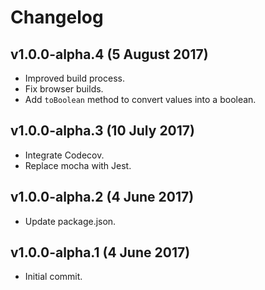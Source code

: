 # Changelog

## v1.0.0-alpha.4 (5 August 2017)

- Improved build process.
- Fix browser builds.
- Add `toBoolean` method to convert values into a boolean.

## v1.0.0-alpha.3 (10 July 2017)

- Integrate Codecov.
- Replace mocha with Jest.

## v1.0.0-alpha.2 (4 June 2017)

- Update package.json.

## v1.0.0-alpha.1 (4 June 2017)

- Initial commit.
